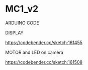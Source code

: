 # MC1_v2

ARDUINO CODE

DISPLAY

https://codebender.cc/sketch:161455

MOTOR and LED on camera

https://codebender.cc/sketch:161508

